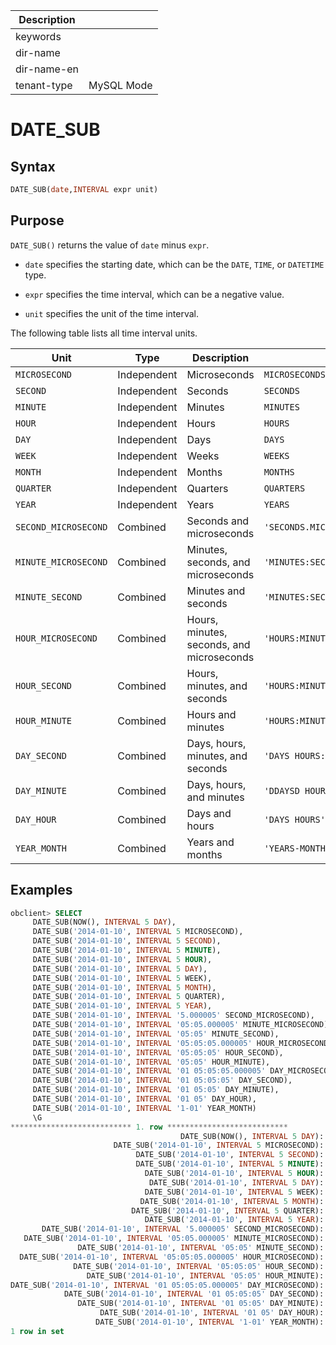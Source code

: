 | Description   |                 |
|---------------|-----------------|
| keywords      |                 |
| dir-name      |                 |
| dir-name-en   |                 |
| tenant-type   | MySQL Mode      |

# DATE_SUB

## Syntax

```sql
DATE_SUB(date,INTERVAL expr unit)
```

## Purpose

`DATE_SUB()` returns the value of `date` minus `expr`.

* `date` specifies the starting date, which can be the `DATE`, `TIME`, or `DATETIME` type.

* `expr` specifies the time interval, which can be a negative value.

* `unit` specifies the unit of the time interval.

The following table lists all time interval units.

| Unit | Type | Description | Format |
|----------------------|----|-------|----------------------------------------|
| `MICROSECOND` | Independent | Microseconds | `MICROSECONDS` |
| `SECOND` | Independent | Seconds | `SECONDS` |
| `MINUTE` | Independent | Minutes | `MINUTES` |
| `HOUR` | Independent | Hours | `HOURS` |
| `DAY` | Independent | Days | `DAYS` |
| `WEEK` | Independent | Weeks | `WEEKS` |
| `MONTH` | Independent | Months | `MONTHS` |
| `QUARTER` | Independent | Quarters | `QUARTERS` |
| `YEAR` | Independent | Years | `YEARS` |
| `SECOND_MICROSECOND` | Combined | Seconds and microseconds | `'SECONDS.MICROSECONDS'` |
| `MINUTE_MICROSECOND` | Combined | Minutes, seconds, and microseconds | `'MINUTES:SECONDS.MICROSECONDS'` |
| `MINUTE_SECOND` | Combined | Minutes and seconds | `'MINUTES:SECONDS'` |
| `HOUR_MICROSECOND` | Combined | Hours, minutes, seconds, and microseconds | `'HOURS:MINUTES:SECONDS.MICROSECONDS'` |
| `HOUR_SECOND` | Combined | Hours, minutes, and seconds | `'HOURS:MINUTES:SECONDS'` |
| `HOUR_MINUTE` | Combined | Hours and minutes | `'HOURS:MINUTES'` |
| `DAY_SECOND` | Combined | Days, hours, minutes, and seconds | `'DAYS HOURS:MINUTES:SECONDS'` |
| `DAY_MINUTE` | Combined | Days, hours, and minutes | `'DDAYSD HOURS:MINUTES'` |
| `DAY_HOUR` | Combined | Days and hours | `'DAYS HOURS'` |
| `YEAR_MONTH` | Combined | Years and months | `'YEARS-MONTHS'` |

## Examples

```sql
obclient> SELECT
     DATE_SUB(NOW(), INTERVAL 5 DAY),
     DATE_SUB('2014-01-10', INTERVAL 5 MICROSECOND),
     DATE_SUB('2014-01-10', INTERVAL 5 SECOND),
     DATE_SUB('2014-01-10', INTERVAL 5 MINUTE),
     DATE_SUB('2014-01-10', INTERVAL 5 HOUR),
     DATE_SUB('2014-01-10', INTERVAL 5 DAY),
     DATE_SUB('2014-01-10', INTERVAL 5 WEEK),
     DATE_SUB('2014-01-10', INTERVAL 5 MONTH),
     DATE_SUB('2014-01-10', INTERVAL 5 QUARTER),
     DATE_SUB('2014-01-10', INTERVAL 5 YEAR),
     DATE_SUB('2014-01-10', INTERVAL '5.000005' SECOND_MICROSECOND),
     DATE_SUB('2014-01-10', INTERVAL '05:05.000005' MINUTE_MICROSECOND),
     DATE_SUB('2014-01-10', INTERVAL '05:05' MINUTE_SECOND),
     DATE_SUB('2014-01-10', INTERVAL '05:05:05.000005' HOUR_MICROSECOND),
     DATE_SUB('2014-01-10', INTERVAL '05:05:05' HOUR_SECOND),
     DATE_SUB('2014-01-10', INTERVAL '05:05' HOUR_MINUTE),
     DATE_SUB('2014-01-10', INTERVAL '01 05:05:05.000005' DAY_MICROSECOND),
     DATE_SUB('2014-01-10', INTERVAL '01 05:05:05' DAY_SECOND),
     DATE_SUB('2014-01-10', INTERVAL '01 05:05' DAY_MINUTE),
     DATE_SUB('2014-01-10', INTERVAL '01 05' DAY_HOUR),
     DATE_SUB('2014-01-10', INTERVAL '1-01' YEAR_MONTH)
     \G
*************************** 1. row ***************************
                                      DATE_SUB(NOW(), INTERVAL 5 DAY): 2021-08-18 14:56:32
                       DATE_SUB('2014-01-10', INTERVAL 5 MICROSECOND): 2014-01-09 23:59:59.999995
                            DATE_SUB('2014-01-10', INTERVAL 5 SECOND): 2014-01-09 23:59:55
                            DATE_SUB('2014-01-10', INTERVAL 5 MINUTE): 2014-01-09 23:55:00
                              DATE_SUB('2014-01-10', INTERVAL 5 HOUR): 2014-01-09 19:00:00
                               DATE_SUB('2014-01-10', INTERVAL 5 DAY): 2014-01-05
                              DATE_SUB('2014-01-10', INTERVAL 5 WEEK): 2013-12-06
                             DATE_SUB('2014-01-10', INTERVAL 5 MONTH): 2013-08-10
                           DATE_SUB('2014-01-10', INTERVAL 5 QUARTER): 2012-10-10
                              DATE_SUB('2014-01-10', INTERVAL 5 YEAR): 2009-01-10
       DATE_SUB('2014-01-10', INTERVAL '5.000005' SECOND_MICROSECOND): 2014-01-09 23:59:54.999995
   DATE_SUB('2014-01-10', INTERVAL '05:05.000005' MINUTE_MICROSECOND): 2014-01-09 23:54:54.999995
               DATE_SUB('2014-01-10', INTERVAL '05:05' MINUTE_SECOND): 2014-01-09 23:54:55
  DATE_SUB('2014-01-10', INTERVAL '05:05:05.000005' HOUR_MICROSECOND): 2014-01-09 18:54:54.999995
              DATE_SUB('2014-01-10', INTERVAL '05:05:05' HOUR_SECOND): 2014-01-09 18:54:55
                 DATE_SUB('2014-01-10', INTERVAL '05:05' HOUR_MINUTE): 2014-01-09 18:55:00
DATE_SUB('2014-01-10', INTERVAL '01 05:05:05.000005' DAY_MICROSECOND): 2014-01-08 18:54:54.999995
            DATE_SUB('2014-01-10', INTERVAL '01 05:05:05' DAY_SECOND): 2014-01-08 18:54:55
               DATE_SUB('2014-01-10', INTERVAL '01 05:05' DAY_MINUTE): 2014-01-08 18:55:00
                    DATE_SUB('2014-01-10', INTERVAL '01 05' DAY_HOUR): 2014-01-08 19:00:00
                   DATE_SUB('2014-01-10', INTERVAL '1-01' YEAR_MONTH): 2012-12-10
1 row in set
```
